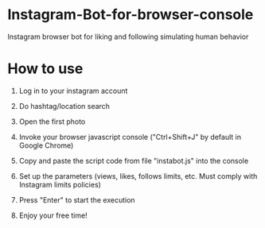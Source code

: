 # Instagram-Bot-for-browser-console
Instagram browser bot for liking and following simulating human behavior

# How to use
1) Log in to your instagram account

2) Do hashtag/location search

3) Open the first photo

4) Invoke your browser javascript console ("Ctrl+Shift+J" by default in Google Chrome)

5) Copy and paste the script code from file "instabot.js" into the console

6) Set up the parameters (views, likes, follows limits, etc. Must comply with Instagram limits policies)

7) Press "Enter" to start the execution

8) Enjoy your free time!
